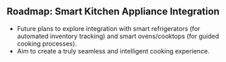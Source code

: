 ## Roadmap: Smart Kitchen Appliance Integration
- Future plans to explore integration with smart refrigerators (for automated inventory tracking) and smart ovens/cooktops (for guided cooking processes).
- Aim to create a truly seamless and intelligent cooking experience.
